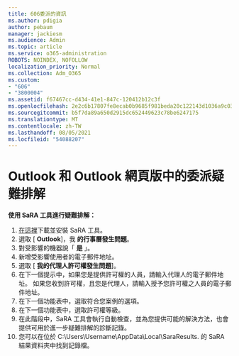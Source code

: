 ```yaml
---
title: 606委派的資訊
ms.author: pdigia
author: pebaum
manager: jackiesm
ms.audience: Admin
ms.topic: article
ms.service: o365-administration
ROBOTS: NOINDEX, NOFOLLOW
localization_priority: Normal
ms.collection: Adm_O365
ms.custom:
- "606"
- "3800004"
ms.assetid: f67467cc-d434-41e1-847c-120412b12c3f
ms.openlocfilehash: 2e2c6b17807fe8ecab0b9685f981beda20c122143d1036a9c03075552c5ca897
ms.sourcegitcommit: b5f7da89a650d2915dc652449623c78be6247175
ms.translationtype: MT
ms.contentlocale: zh-TW
ms.lasthandoff: 08/05/2021
ms.locfileid: "54088207"
---
```

# <a name="troubleshooting-delegation-in-outlook-and-outlook-on-the-web"></a>Outlook 和 Outlook 網頁版中的委派疑難排解

**使用 SaRA 工具進行疑難排解：**

1. [在這裡](https://aka.ms/SaRA-SkypeForBusinessSignIn)下載並安裝 SaRA 工具。
1. 選取 [ **Outlook**]，我 **的行事曆發生問題**。
1. 對受影響的機器說「 **是** 」。
1. 新增受影響使用者的電子郵件地址。
1. 選取 [ **我的代理人許可權發生問題**]。
1. 在下一個提示中，如果您是提供許可權的人員，請輸入代理人的電子郵件地址。 如果您收到許可權，且您是代理人，請輸入授予您許可權之人員的電子郵件地址。
1. 在下一個功能表中，選取符合您案例的選項。
1. 在下一個功能表中，選取許可權等級。
1. 在此階段中，SaRA 工具會執行自動檢查，並為您提供可能的解決方法，也會提供可用於進一步疑難排解的診斷記錄。
1. 您可以在位於 C:\Users\Username\AppData\Local\SaraResults. 的 SaRA 結果資料夾中找到記錄檔。
